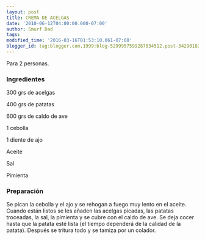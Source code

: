 ```yaml
---
layout: post
title: CREMA DE ACELGAS
date: '2010-06-12T04:00:00.000-07:00'
author: Smurf Dad
tags: 
modified_time: '2016-03-16T01:53:10.061-07:00'
blogger_id: tag:blogger.com,1999:blog-5299957599287034512.post-3429018254107681646
---
```


Para 2 personas.

<h3>Ingredientes</h3>

300 grs de acelgas

400 grs de patatas

600 grs de caldo de ave

1 cebolla

1 diente de ajo

Aceite

Sal

Pimienta

<h3>Preparación</h3>

Se pican la cebolla y el ajo y se rehogan a fuego muy lento en el aceite. Cuando están listos se les añaden las acelgas picadas, las patatas troceadas, la sal, la pimienta y se cubre con el caldo de ave. Se deja cocer hasta que la patata esté lista (el tiempo dependerá de la calidad de la patata). Después se tritura todo y se tamiza por un colador.

